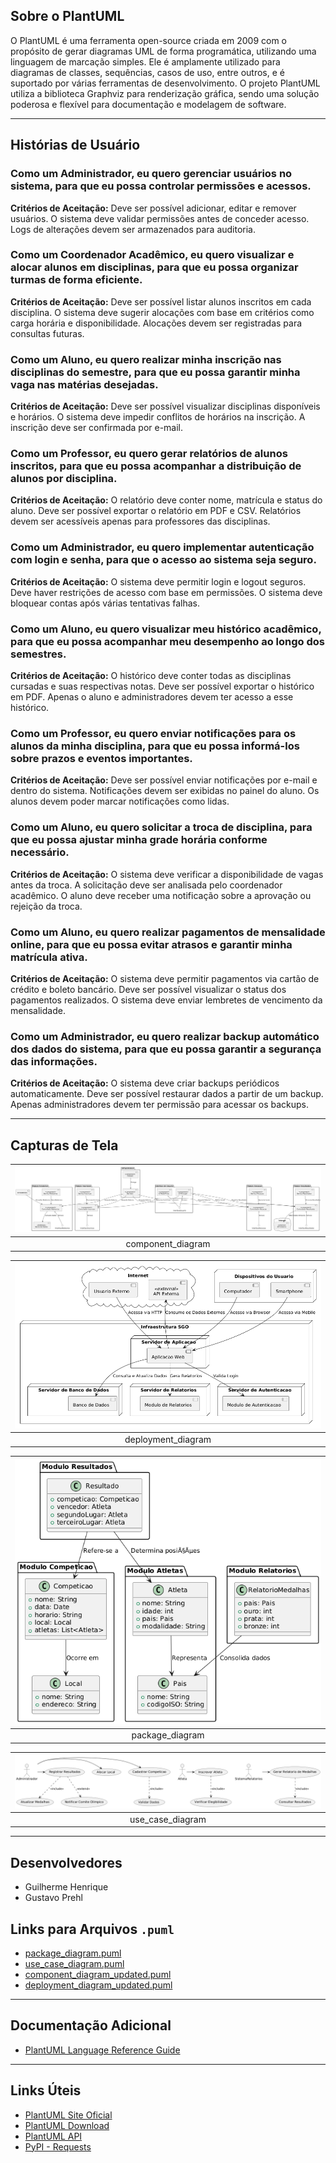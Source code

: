 ## Sobre o PlantUML

O PlantUML é uma ferramenta open-source criada em 2009 com o propósito de gerar diagramas UML de forma programática, utilizando uma linguagem de marcação simples. Ele é amplamente utilizado para diagramas de classes, sequências, casos de uso, entre outros, e é suportado por várias ferramentas de desenvolvimento. O projeto PlantUML utiliza a biblioteca Graphviz para renderização gráfica, sendo uma solução poderosa e flexível para documentação e modelagem de software.

---

## Histórias de Usuário

### Como um **Administrador**, eu quero **gerenciar usuários no sistema**, para que **eu possa controlar permissões e acessos**.
**Critérios de Aceitação:**
Deve ser possível adicionar, editar e remover usuários.
O sistema deve validar permissões antes de conceder acesso.
Logs de alterações devem ser armazenados para auditoria.

### Como um **Coordenador Acadêmico**, eu quero **visualizar e alocar alunos em disciplinas**, para que **eu possa organizar turmas de forma eficiente**.
**Critérios de Aceitação:**
Deve ser possível listar alunos inscritos em cada disciplina.
O sistema deve sugerir alocações com base em critérios como carga horária e disponibilidade.
Alocações devem ser registradas para consultas futuras.

### Como um **Aluno**, eu quero **realizar minha inscrição nas disciplinas do semestre**, para que **eu possa garantir minha vaga nas matérias desejadas**.
**Critérios de Aceitação:**
Deve ser possível visualizar disciplinas disponíveis e horários.
O sistema deve impedir conflitos de horários na inscrição.
A inscrição deve ser confirmada por e-mail.

### Como um **Professor**, eu quero **gerar relatórios de alunos inscritos**, para que **eu possa acompanhar a distribuição de alunos por disciplina**.
**Critérios de Aceitação:**
O relatório deve conter nome, matrícula e status do aluno.
Deve ser possível exportar o relatório em PDF e CSV.
Relatórios devem ser acessíveis apenas para professores das disciplinas.

### Como um **Administrador**, eu quero **implementar autenticação com login e senha**, para que **o acesso ao sistema seja seguro**.
**Critérios de Aceitação:**
O sistema deve permitir login e logout seguros.
Deve haver restrições de acesso com base em permissões.
O sistema deve bloquear contas após várias tentativas falhas.

### Como um **Aluno**, eu quero **visualizar meu histórico acadêmico**, para que **eu possa acompanhar meu desempenho ao longo dos semestres**.
**Critérios de Aceitação:**
O histórico deve conter todas as disciplinas cursadas e suas respectivas notas.
Deve ser possível exportar o histórico em PDF.
Apenas o aluno e administradores devem ter acesso a esse histórico.

### Como um **Professor**, eu quero **enviar notificações para os alunos da minha disciplina**, para que **eu possa informá-los sobre prazos e eventos importantes**.
**Critérios de Aceitação:**
Deve ser possível enviar notificações por e-mail e dentro do sistema.
Notificações devem ser exibidas no painel do aluno.
Os alunos devem poder marcar notificações como lidas.

### Como um **Aluno**, eu quero **solicitar a troca de disciplina**, para que **eu possa ajustar minha grade horária conforme necessário**.
**Critérios de Aceitação:**
O sistema deve verificar a disponibilidade de vagas antes da troca.
A solicitação deve ser analisada pelo coordenador acadêmico.
O aluno deve receber uma notificação sobre a aprovação ou rejeição da troca.

### Como um **Aluno**, eu quero **realizar pagamentos de mensalidade online**, para que **eu possa evitar atrasos e garantir minha matrícula ativa**.
**Critérios de Aceitação:**
O sistema deve permitir pagamentos via cartão de crédito e boleto bancário.
Deve ser possível visualizar o status dos pagamentos realizados.
O sistema deve enviar lembretes de vencimento da mensalidade.

### Como um **Administrador**, eu quero **realizar backup automático dos dados do sistema**, para que **eu possa garantir a segurança das informações**.
**Critérios de Aceitação:**
O sistema deve criar backups periódicos automaticamente.
Deve ser possível restaurar dados a partir de um backup.
Apenas administradores devem ter permissão para acessar os backups.

---

## Capturas de Tela

| <img src="plantuml_diagrams/component_diagram.png" alt="component_diagram"/> |
|:---------------------:|
| component_diagram |

| <img src="plantuml_diagrams/deployment_diagram.png" alt="deployment_diagram"/> |
|:---------------------:|
| deployment_diagram |

| <img src="plantuml_diagrams/package_diagram.png" alt="package_diagram"/> |
|:---------------------:|
| package_diagram |

| <img src="plantuml_diagrams/use_case_diagram.png" alt="use_case_diagram"/> |
|:---------------------:|
| use_case_diagram |

---

## Desenvolvedores

   - Guilherme Henrique 
   - Gustavo Prehl

## Links para Arquivos `.puml`

- [package_diagram.puml](plantuml_code/package_diagram.puml)
- [use_case_diagram.puml](plantuml_code/use_case_diagram.puml)
- [component_diagram_updated.puml](plantuml_code/component_diagram_updated.puml)
- [deployment_diagram_updated.puml](plantuml_code/deployment_diagram_updated.puml)

---

## Documentação Adicional

- [PlantUML Language Reference Guide](plantuml_language_reference_guide_en/PlantUML_Language_Reference_Guide_en.pdf)

---

## Links Úteis

- [PlantUML Site Oficial](https://plantuml.com/)
- [PlantUML Download](https://plantuml.com/download)
- [PlantUML API](https://www.plantuml.com/plantuml/uml)
- [PyPI - Requests](https://pypi.org/project/requests/)